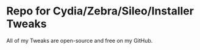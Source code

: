 # Repo for Cydia/Zebra/Sileo/Installer Tweaks


All of my Tweaks are open-source and free on my GitHub.

<!-- 
# Do you want to create your own Repo? Keep reading!

Like many, you may be interested in creating your own repo for tweaks. 
I completely understand that there isn't much documentation for.. well, anything related to developing tweaks, nor creating repos.
That's why I'm here! Now, how do you create a tweak repository?

(Please note this tutorial MAY not be perfect) -->


